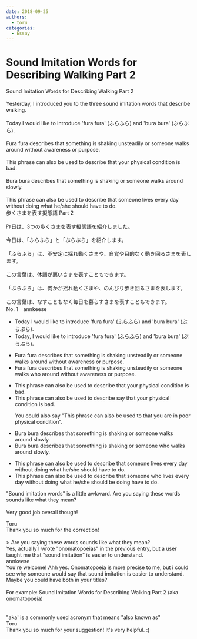 ```yaml
---
date: 2018-09-25
authors:
  - toru
categories:
  - Essay
---
```


<h1 id="subject_show">Sound Imitation Words for Describing Walking Part 2</h1>
<div class="date" hidden>Sep 25, 2018 17:23</div>
<div id="post"><div id="body_show_ori">
Sound Imitation Words for Describing Walking Part 2<br/><br/>Yesterday, I introduced you to the three sound imitation words that describe walking.<br/><br/>Today I would like to introduce 'fura fura' (ふらふら) and 'bura bura' (ぶらぶら).<br/><br/>Fura fura describes that something is shaking unsteadily or someone walks around without awareness or purpose.<br/><br/>This phrase can also be used to describe that your physical condition is bad.<br/><br/>Bura bura describes that something is shaking or someone walks around slowly.<br/><br/>This phrase can also be used to describe that someone lives every day without doing what he/she should have to do.
</div></div>

<!-- more -->

<div id="post_ja"><div id="body_show_mo">
歩くさまを表す擬態語 Part 2<br/><br/>昨日は、3つの歩くさまを表す擬態語を紹介しました。<br/><br/>今日は、「ふらふら」と「ぶらぶら」を紹介します。<br/><br/>「ふらふら」は、不安定に揺れ動くさまや、自覚や目的なく動き回るさまを表します。<br/><br/>この言葉は、体調が悪いさまを表すこともできます。<br/><br/>「ぶらぶら」は、何かが揺れ動くさまや、のんびり歩き回るさまを表します。<br/><br/>この言葉は、なすこともなく毎日を暮らすさまを表すこともできます。
</div></div>
<div id="block"><div class="first_name"> No. 1　<span class="just_name">annkeese</span></div><div id="block2">
<ul class="correction_field">
<li class="incorrect">Today I would like to introduce 'fura fura' (ふらふら) and 'bura bura' (ぶらぶら).</li>
<li class="corrected correct">
Today<span class="f_blue">,</span> I would like to introduce 'fura fura' (ふらふら) and 'bura bura' (ぶらぶら).
</li>
</ul>
<ul class="correction_field">
<li class="incorrect">Fura fura describes that something is shaking unsteadily or someone walks around without awareness or purpose.</li>
<li class="corrected correct">
Fura fura describes that something is shaking unsteadily or someone walks <span class="f_blue">who</span> around without awareness or purpose.
</li>
</ul>
<ul class="correction_field">
<li class="incorrect">This phrase can also be used to describe that your physical condition is bad.</li>
<li class="corrected correct">
This phrase can also be used to <span class="sline">describe</span> <span class="f_blue">say</span> that your physical condition is bad.
<p class="correction_comment">You could also say "This phrase can also be used to that you are in poor physical condition".</p>
</li>
</ul>
<ul class="correction_field">
<li class="incorrect">Bura bura describes that something is shaking or someone walks around slowly.</li>
<li class="corrected correct">
Bura bura describes that something is shaking or someone <span class="f_blue">who</span> walks around slowly.
</li>
</ul>
<ul class="correction_field">
<li class="incorrect">This phrase can also be used to describe that someone lives every day without doing what he/she should have to do.</li>
<li class="corrected correct">
This phrase can also be used to describe <span class="sline">that</span> someone <span class="f_blue">who</span> lives every day without doing what he/she should <span class="f_blue">be doing</span> <span class="sline">have to do</span>.
</li>
</ul>
<p class="comment_small">
 "Sound imitation words" is a little awkward. Are you saying these words sounds like what they mean?
 <br/>
 <br/>
 Very good job overall though!
</p>

</div><div class="name"><span class="just_name">Toru</span><br>
Thank you so much for the correction!<br/> <br/>&gt; Are you saying these words sounds like what they mean?<br/>Yes, actually I wrote "onomatopoeias" in the previous entry, but a user taught me that "sound imitation" is easier to understand.
</div>
<div class="name"><span class="just_name">annkeese</span><br>
You're welcome! Ahh yes. Onomatopoeia is more precise to me, but i could see why someone would say that sound imitation is easier to understand. Maybe you could have both in your titles?<br/><br/>For example: Sound Imitation Words for Describing Walking Part 2 (aka onomatopoeia)<br/><br/><br/>"aka' is a commonly used acronym that means "also known as"<br/>
</div>
<div class="name"><span class="just_name">Toru</span><br>
Thank you so much for your suggestion! It's very helpful. :) 
</div>
</div>
